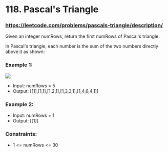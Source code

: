 # 118. Pascal's Triangle
### https://leetcode.com/problems/pascals-triangle/description/

Given an integer numRows, return the first numRows of Pascal's triangle.

In Pascal's triangle, each number is the sum of the two numbers directly above it as shown:

 ### Example 1:
![](https://upload.wikimedia.org/wikipedia/commons/0/0d/PascalTriangleAnimated2.gif)

 - Input: numRows = 5
 - Output: [[1],[1,1],[1,2,1],[1,3,3,1],[1,4,6,4,1]]

### Example 2:
 - Input: numRows = 1
 - Output: [[1]]

### Constraints:
 - 1 <= numRows <= 30
